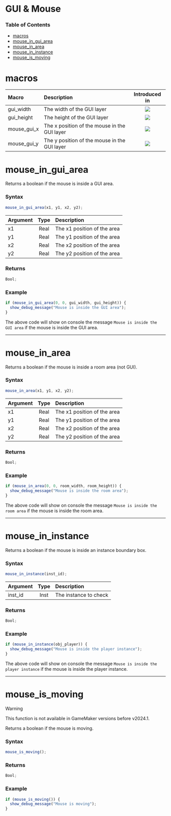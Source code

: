 # GUI & Mouse

### Table of Contents

- [macros](#macros)
- [mouse_in_gui_area](#mouse_in_gui_area)
- [mouse_in_area](#mouse_in_area)
- [mouse_in_instance](#mouse_in_instance)
- [mouse_is_moving](#mouse_is_moving)

# macros

| Macro       | Description                                  |                       Introduced in                        |
| :---------- | :------------------------------------------- | :--------------------------------------------------------: |
| gui_width   | The width of the GUI layer                   | ![](https://img.shields.io/badge/v1.3.0-7a6e7e?style=flat) |
| gui_height  | The height of the GUI layer                  | ![](https://img.shields.io/badge/v1.3.0-7a6e7e?style=flat) |
| mouse_gui_x | The x position of the mouse in the GUI layer | ![](https://img.shields.io/badge/v1.3.0-7a6e7e?style=flat) |
| mouse_gui_y | The y position of the mouse in the GUI layer | ![](https://img.shields.io/badge/v1.3.0-7a6e7e?style=flat) |

# mouse_in_gui_area

Returns a boolean if the mouse is inside a GUI area.

### Syntax

```js
mouse_in_gui_area(x1, y1, x2, y2);
```

| Argument | Type  | Description                 |
| :------- | :---: | :-------------------------- |
| x1       | Real  | The x1 position of the area |
| y1       | Real  | The y1 position of the area |
| x2       | Real  | The x2 position of the area |
| y2       | Real  | The y2 position of the area |

### Returns

```js
Bool;
```

### Example

```js
if (mouse_in_gui_area(0, 0, gui_width, gui_height)) {
  show_debug_message("Mouse is inside the GUI area");
}
```

The above code will show on console the message `Mouse is inside the GUI area` if the mouse is inside the GUI area.

---

# mouse_in_area

Returns a boolean if the mouse is inside a room area (not GUI).

### Syntax

```js
mouse_in_area(x1, y1, x2, y2);
```

| Argument | Type  | Description                 |
| :------- | :---: | :-------------------------- |
| x1       | Real  | The x1 position of the area |
| y1       | Real  | The y1 position of the area |
| x2       | Real  | The x2 position of the area |
| y2       | Real  | The y2 position of the area |

### Returns

```js
Bool;
```

### Example

```js
if (mouse_in_area(0, 0, room_width, room_height)) {
  show_debug_message("Mouse is inside the room area");
}
```

The above code will show on console the message `Mouse is inside the room area` if the mouse is inside the room area.

---

# mouse_in_instance

Returns a boolean if the mouse is inside an instance boundary box.

### Syntax

```js
mouse_in_instance(inst_id);
```

| Argument | Type  | Description           |
| :------- | :---: | :-------------------- |
| inst_id  | Inst  | The instance to check |

### Returns

```js
Bool;
```

### Example

```js
if (mouse_in_instance(obj_player)) {
  show_debug_message("Mouse is inside the player instance");
}
```

The above code will show on console the message `Mouse is inside the player instance` if the mouse is inside the player instance.

---

# mouse_is_moving

> [!WARNING]
> This function is not available in GameMaker versions before v2024.1.

Returns a boolean if the mouse is moving.

### Syntax

```js
mouse_is_moving();
```

### Returns

```js
Bool;
```

### Example

```js
if (mouse_is_moving()) {
  show_debug_message("Mouse is moving");
}
```

